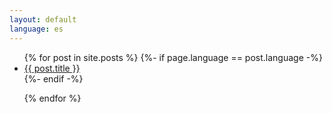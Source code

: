 ```yaml
---
layout: default
language: es
---
```

<ul>
  {% for post in site.posts %}
	{%- if page.language == post.language -%}
    <li>
      <a href="{{ post.url }}">{{ post.title }}</a>
    </li>
        {%- endif -%}  <!-- if de page.language solo mostrará los del idioma seleccionado -->

  {% endfor %}
</ul>
